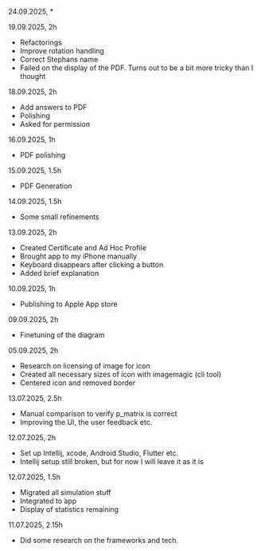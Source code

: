 24.09.2025, 
* 

19.09.2025, 2h
* Refactorings
* Improve rotation handling
* Correct Stephans name
* Failed on the display of the PDF. Turns out to be a bit more tricky than I thought

18.09.2025, 2h
* Add answers to PDF
* Polishing
* Asked for permission

16.09.2025, 1h
* PDF polishing

15.09.2025, 1.5h
* PDF Generation

14.09.2025, 1.5h
* Some small refinements

13.09.2025, 2h
* Created Certificate and Ad Hoc Profile
* Brought app to my iPhone manually
* Keyboard disappears after clicking a button
* Added brief explanation

10.09.2025, 1h
* Publishing to Apple App store

09.09.2025, 2h 
* Finetuning of the diagram

05.09.2025, 2h
* Research on licensing of image for icon
* Created all necessary sizes of icon with imagemagic (cli tool)
* Centered icon and removed border

13.07.2025, 2.5h
* Manual comparison to verify p_matrix is correct
* Improving the UI, the user feedback etc.

12.07.2025, 2h
* Set up Intellij, xcode, Android Studio, Flutter etc.
* Intellij setup still broken, but for now I will leave it as it is

12.07.2025, 1.5h
* Migrated all simulation stuff
* Integrated to app
* Display of statistics remaining

11.07.2025, 2.15h
* Did some research on the frameworks and tech. 
